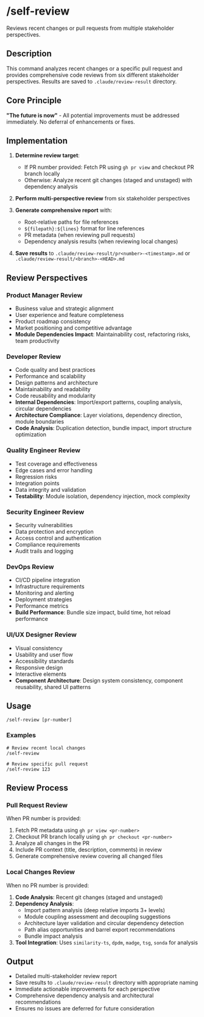 # /self-review

Reviews recent changes or pull requests from multiple stakeholder perspectives.

## Description
This command analyzes recent changes or a specific pull request and provides comprehensive code reviews from six different stakeholder perspectives. Results are saved to `.claude/review-result` directory.

## Core Principle
**"The future is now"** - All potential improvements must be addressed immediately. No deferral of enhancements or fixes.

## Implementation
1. **Determine review target**:
   - If PR number provided: Fetch PR using `gh pr view` and checkout PR branch locally
   - Otherwise: Analyze recent git changes (staged and unstaged) with dependency analysis

2. **Perform multi-perspective review** from six stakeholder perspectives

3. **Generate comprehensive report** with:
   - Root-relative paths for file references
   - `${filepath}:${lines}` format for line references
   - PR metadata (when reviewing pull requests)
   - Dependency analysis results (when reviewing local changes)

4. **Save results** to `.claude/review-result/pr<number>-<timestamp>.md` or `.claude/review-result/<branch>-<HEAD>.md`

## Review Perspectives

### Product Manager Review
- Business value and strategic alignment
- User experience and feature completeness
- Product roadmap consistency
- Market positioning and competitive advantage
- **Module Dependencies Impact**: Maintainability cost, refactoring risks, team productivity

### Developer Review
- Code quality and best practices
- Performance and scalability
- Design patterns and architecture
- Maintainability and readability
- Code reusability and modularity
- **Internal Dependencies**: Import/export patterns, coupling analysis, circular dependencies
- **Architecture Compliance**: Layer violations, dependency direction, module boundaries
- **Code Analysis**: Duplication detection, bundle impact, import structure optimization

### Quality Engineer Review
- Test coverage and effectiveness
- Edge cases and error handling
- Regression risks
- Integration points
- Data integrity and validation
- **Testability**: Module isolation, dependency injection, mock complexity

### Security Engineer Review
- Security vulnerabilities
- Data protection and encryption
- Access control and authentication
- Compliance requirements
- Audit trails and logging

### DevOps Review
- CI/CD pipeline integration
- Infrastructure requirements
- Monitoring and alerting
- Deployment strategies
- Performance metrics
- **Build Performance**: Bundle size impact, build time, hot reload performance

### UI/UX Designer Review
- Visual consistency
- Usability and user flow
- Accessibility standards
- Responsive design
- Interactive elements
- **Component Architecture**: Design system consistency, component reusability, shared UI patterns

## Usage
```
/self-review [pr-number]
```

### Examples
```
# Review recent local changes
/self-review

# Review specific pull request
/self-review 123
```

## Review Process

### Pull Request Review
When PR number is provided:
1. Fetch PR metadata using `gh pr view <pr-number>`
2. Checkout PR branch locally using `gh pr checkout <pr-number>`
3. Analyze all changes in the PR
4. Include PR context (title, description, comments) in review
5. Generate comprehensive review covering all changed files

### Local Changes Review
When no PR number is provided:
1. **Code Analysis**: Recent git changes (staged and unstaged)
2. **Dependency Analysis**: 
   - Import pattern analysis (deep relative imports 3+ levels)
   - Module coupling assessment and decoupling suggestions
   - Architecture layer validation and circular dependency detection
   - Path alias opportunities and barrel export recommendations
   - Bundle impact analysis
3. **Tool Integration**: Uses `similarity-ts`, `dpdm`, `madge`, `tsg`, `sonda` for analysis

## Output
- Detailed multi-stakeholder review report
- Save results to `.claude/review-result` directory with appropriate naming
- Immediate actionable improvements for each perspective
- Comprehensive dependency analysis and architectural recommendations
- Ensures no issues are deferred for future consideration